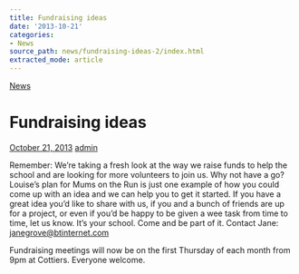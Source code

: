 ```yaml
---
title: Fundraising ideas
date: '2013-10-21'
categories:
- News
source_path: news/fundraising-ideas-2/index.html
extracted_mode: article
---
```

[News](category/news/)

# Fundraising ideas

[October 21, 2013](news/fundraising-ideas-2/) [admin](author/admin/)

Remember: We’re taking a fresh look at the way we raise funds to help the school and are looking for more volunteers to join us. Why not have a go? Louise’s plan for Mums on the Run is just one example of how you could come up with an idea and we can help you to get it started. If you have a great idea you’d like to share with us, if you and a bunch of friends are up for a project, or even if you’d be happy to be given a wee task from time to time, let us know. It’s your school. Come and be part of it. Contact Jane: [janegrove@btinternet.com](mailto:janegrove@btinternet.com)

Fundraising meetings will now be on the first Thursday of each month from 9pm at Cottiers. Everyone welcome.
